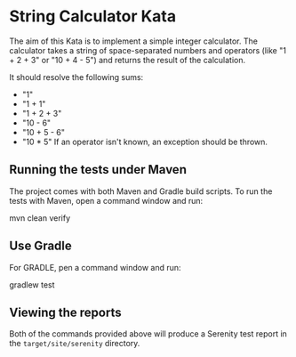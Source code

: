 # String Calculator Kata

The aim of this Kata is to implement a simple integer calculator. 
The calculator takes a string of space-separated numbers and operators (like "1 + 2 + 3" or "10 + 4 - 5") and returns the result of the calculation.

It should resolve the following sums:

- "1"
- "1 + 1"
- "1 + 2 + 3"
- "10 - 6"
- "10 + 5 - 6"
- "10 * 5"
If an operator isn't known, an exception should be thrown.

## Running the tests under Maven

The project comes with both Maven and Gradle build scripts. To run the tests with Maven, open a command window and run:

  mvn clean verify

## Use Gradle

For GRADLE, pen a command window and run:

  gradlew test 

## Viewing the reports

Both of the commands provided above will produce a Serenity test report in the `target/site/serenity` directory.
